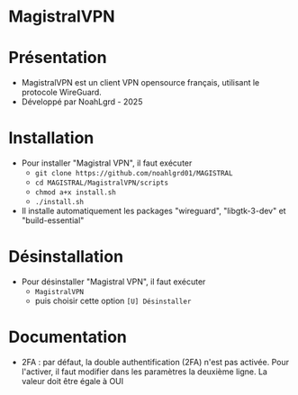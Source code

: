 <h1 style="display: flex; align-items: center;">
    MagistralVPN
</h1>


# Présentation #

* MagistralVPN est un client VPN opensource français, utilisant le protocole WireGuard.
* Développé par NoahLgrd - 2025


# Installation #

* Pour installer "Magistral VPN", il faut exécuter
    - `git clone https://github.com/noahlgrd01/MAGISTRAL`
    - `cd MAGISTRAL/MagistralVPN/scripts`
    - `chmod a+x install.sh`
    - `./install.sh`
* Il installe automatiquement les packages "wireguard", "libgtk-3-dev" et "build-essential"


# Désinstallation #

* Pour désinstaller "Magistral VPN", il faut exécuter
    - `MagistralVPN`
    - puis choisir cette option `[U] Désinstaller`

# Documentation #

* 2FA : par défaut, la double authentification (2FA) n'est pas activée.
Pour l'activer, il faut modifier dans les paramètres la deuxième ligne. La valeur doit être égale à OUI